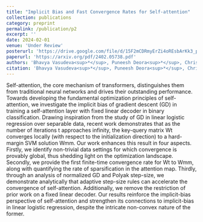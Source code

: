 ```yaml
---
title: "Implicit Bias and Fast Convergence Rates for Self-attention"
collection: publications
category: preprint
permalink: /publication/p2
excerpt: ''
date: 2024-02-01
venue: 'Under Review'
posterurl: 'https://drive.google.com/file/d/15F2mCDRmyErZi4oREsbArKk3_pjASmZ6/view?usp=share_link'
paperurl: 'https://arxiv.org/pdf/2402.05738.pdf'
authors: 'Bhavya Vasudeva<sup>*</sup>, Puneesh Deora<sup>*</sup>, Christos Thrampoulidis'
citation: 'Bhavya Vasudeva<sup>*</sup>, Puneesh Deora<sup>*</sup>, Christos Thrampoulidis. &quot;Implicit Bias and Fast Convergence Rates for Self-attention.&quot; <i>Under Review</i>.'
---
```


Self-attention, the core mechanism of transformers, distinguishes them from traditional neural networks and drives their outstanding performance. Towards developing the fundamental optimization principles of self-attention, we investigate the implicit bias of gradient descent (GD) in training a self-attention layer with fixed linear decoder in binary classification. Drawing inspiration from the study of GD in linear logistic regression over separable data, recent work demonstrates that as the number of iterations t approaches infinity, the key-query matrix Wt converges locally (with respect to the initialization direction) to a hard-margin SVM solution Wmm. Our work enhances this result in four aspects. Firstly, we identify non-trivial data settings for which convergence is provably global, thus shedding light on the optimization landscape. Secondly, we provide the first finite-time convergence rate for Wt to Wmm, along with quantifying the rate of sparsification in the attention map. Thirdly, through an analysis of normalized GD and Polyak step-size, we demonstrate analytically that adaptive step-size rules can accelerate the convergence of self-attention. Additionally, we remove the restriction of prior work on a fixed linear decoder. Our results reinforce the implicit-bias perspective of self-attention and strengthen its connections to implicit-bias in linear logistic regression, despite the intricate non-convex nature of the former.